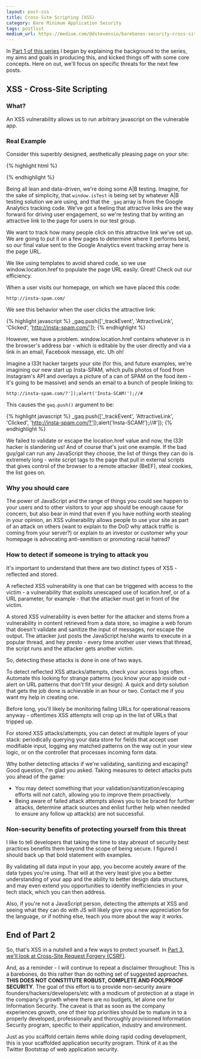 ```yaml
---
layout: post-sss
title: Cross-Site Scripting (XSS)
category: Bare Minimum Application Security
tags: postlist
medium_url: https://medium.com/@dstevensio/barebones-security-cross-site-scripting-xss-921f9187814c
---
```


In [Part 1 of this series](/startup-or-bare-minimum-security) I began by
explaining the background to the series, my aims and goals in producing
this, and kicked things off with some core concepts. Here on out, we'll
focus on specific threats for the next few posts.

XSS - Cross-Site Scripting
--------------------------

### What?

An XSS vulnerability allows us to run arbitrary javascript on the vulnerable app.

### Real Example

Consider this superbly designed, aesthetically pleasing page on your site:

{% highlight html %}
<html>
<head>
  <title>Insta-SPAM</title>
  <script>
    window.isTest=1;
    var _gaq = [];
  </script>
</head>
<body>
  <script>
    if (window.isTest) {
      document.write("<a href=\"#\" onClick=\"_gaq.push(['_trackEvent', 'AttractiveLink', 'Clicked', '" + window.location.href + "']);\">Click My Attractive Link</a>");
    }
  </script>
</body>
</html>
{% endhighlight %}

Being all lean and data-driven, we're doing some A|B testing. Imagine, for the
sake of simplicity, that `window.isTest` is being set by whatever A|B testing
solution we are using, and that the `_gaq` array is from the Google Analytics
tracking code. We've got a feeling that attractive links are the way forward
for driving user engagement, so we're testing that by writing an attractive link
to the page for users in our test group.

We want to track how many people click on this attractive link we’ve set up. We
are going to put it on a few pages to determine where it performs best, so our
final value sent to the Google Analytics event tracking array here is the page URL.

We like using templates to avoid shared code, so we use window.location.href to
populate the page URL easily. Great! Check out our efficiency.

When a user visits our homepage, on which we have placed this code:

    http://insta-spam.com/

We see this behavior when the user clicks the attractive link:

{% highlight javascript %}
_gaq.push(['_trackEvent', 'AttractiveLink', 'Clicked', 'http://insta-spam.com/']);
{% endhighlight %}

However, we have a problem. window.location.href contains whatever is in the
browser's address bar - which is editable by the user directly and via a link in
an email, Facebook message, etc. Uh oh!

Imagine a l33t hacker targets your site (for this, and future examples, we're
imagining our new start up Insta-SPAM, which pulls photos of food from Instagram's
API and overlays a picture of a can of SPAM on the food item - it's going to be
massive) and sends an email to a bunch of people linking to:

    http://insta-spam.com/?']);alert('Insta-SCAM!');//#

This causes the `gaq.push()` argument to be:

{% highlight javascript %}
_gaq.push(['_trackEvent', 'AttractiveLink', 'Clicked', 'http://insta-spam.com/?']);alert('Insta-SCAM!');//#']);
{% endhighlight %}

We failed to validate or escape the location.href value and now, the l33t hacker is
slandering us! And of course that's just one example. If the bad guy/gal can run any
JavaScript they choose, the list of things they can do is extremely long - write
script tags to the page that pull in external scripts that gives control of the
browser to a remote attacker (BeEF), steal cookies, the list goes on.

### Why you should care

The power of JavaScript and the range of things you could see happen to your users and
to other visitors to your app should be enough cause for concern, but also bear in
mind that even if you have nothing worth stealing in your opinion, an XSS vulnerability
allows people to use your site as part of an attack on others (want to explain to the
DoD why attack traffic is coming from your server?) or explain to an investor or customer
why your homepage is advocating anti-semitism or promoting racial hatred?

### How to detect if someone is trying to attack you

It's important to understand that there are two distinct types of XSS - reflected and stored.

A reflected XSS vulnerability is one that can be triggered with access to the victim - a
vulnerability that exploits unescaped use of location.href, or of a URL parameter, for
example - that the attacker must get in front of the victim.

A stored XSS vulnerability is even better for the attacker and stems from a vulnerability
in content retrieved from a data store, so imagine a web forum that doesn't validate and
sanitize the input of messages, nor escape the output. The attacker just posts the
JavaScript he/she wants to execute in a popular thread, and hey presto - every time
another user views that thread, the script runs and the attacker gets another victim.

So, detecting these attacks is done in one of two ways.

To detect reflected XSS attacks/attempts, check your access logs often. Automate this
looking for strange patterns (you know your app inside out - alert on URL patterns that
don't fit your design). A quick and dirty solution that gets the job done is achievable
in an hour or two. Contact me if you want my help in creating one.

Before long, you'll likely be monitoring failing URLs for operational reasons anyway -
oftentimes XSS attempts will crop up in the list of URLs that tripped up.

For stored XSS attacks/attempts, you can detect at multiple layers of your stack:
periodically querying your data store for fields that accept user modifiable input,
logging any matched patterns on the way out in your view logic, or on the controller
that processes incoming form data.

Why bother detecting attacks if we're validating, sanitizing and escaping? Good question,
I'm glad you asked. Taking measures to detect attacks puts you ahead of the game:

* You may detect something that your validation/sanitization/escaping efforts will not catch, allowing you to improve them proactively.
* Being aware of failed attack attempts allows you to be braced for further attacks, determine attack sources and enlist further help when needed to ensure any follow up attack(s) are not successful.

### Non-security benefits of protecting yourself from this threat

I like to tell developers that taking the time to stay abreast of security best practices
benefits them beyond the scope of being secure. I figured I should back up that bold
statement with examples.

By validating all data input in your app, you become acutely aware of the data types you're
using. That will at the very least give you a better understanding of your app and the
ability to better design data structures, and may even extend you opportunities to identify
inefficiencies in your tech stack, which you can then address.

Also, if you're not a JavaScript person, detecting the attempts at XSS and seeing what
they can do with JS will likely give you a new appreciation for the language, or if
nothing else, teach you more about the way it works.

End of Part 2
-------------

So, that's XSS in a nutshell and a few ways to protect yourself. In [Part 3, we'll look at
Cross-Site Request Forgery (CSRF)](/startup-or-bare-minimum-security-part-3-csrf).

And, as a reminder - I will continue to repeat a disclaimer throughout: This is a barebones, do this
rather than do nothing set of suggested approaches. **THIS DOES NOT CONSTITUTE
ROBUST, COMPLETE AND FOOLPROOF SECURITY**. The goal of this effort is to provide
non-security aware founders/hackers/developers/etc with a modicum of protection
at a stage in the company's growth where there are no budgets, let alone one
for Information Security. The caveat is that as soon as the company experiences
growth, one of their top priorities should be to mature in to a properly
developed, professionally and thoroughly provisioned Information Security
program, specific to their application, industry and environment.

Just as you scaffold certain items while doing rapid coding development, this
is your scaffolded application security program. Think of it as the Twitter
Bootstrap of web application security.
